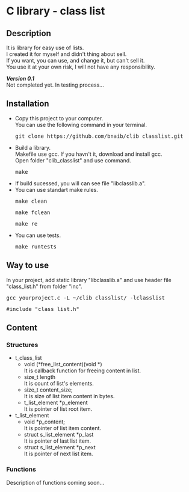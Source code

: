 # C library - class list  
## Description  
It is library for easy use of lists.  
I created it for myself and didn't thing about sell.  
If you want, you can use, and change it, but can't sell it.  
You use it at your own risk, I will not have any responsibility.  
  
***Version 0.1***  
Not completed yet. In testing process...  
  
## Installation
- Сopy this project to your computer.  
You can use the following command in your terminal.  
    <pre>git clone https://github.com/bnaib/clib_classlist.git</pre>  
- Build a library.  
Makefile use gcc. If you havn't it, download and install gcc.  
Open folder "clib_classlist" and use command.
    <pre>make</pre>  
- If build sucessed, you will can see file "libclasslib.a".
- You can use standart make rules.  
    <pre>make clean</pre>  
    <pre>make fclean</pre>  
    <pre>make re</pre>  
- You can use tests.  
    <pre>make runtests</pre>  
  
## Way to use  
In your project, add static library "libclasslib.a" and
use header file "class_list.h" from folder "inc".  
    <pre>gcc yourproject.c -L ~/clib_classlist/ -lclasslist</pre>
    <pre>#include "class_list.h"</pre>  
  
## Content  
### Structures  
+ t_class_list
    - void (*free_list_content)(void *)  
It is callback function for freeing content in list.  
    - size_t length  
It is count of list's elements.  
    - size_t content_size;  
It is size of list item content in bytes.  
    - t_list_element *p_element  
It is pointer of list root item.  
+ t_list_element  
    - void *p_content;  
It is pointer of list item content.  
    - struct s_list_element *p_last  
It is pointer of last list item.  
    - struct s_list_element *p_next  
It is pointer of next list item.  
  
### Functions  
Description of functions coming soon...
